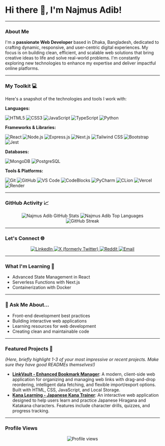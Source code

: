 # Hi there 👋, I'm Najmus Adib!

---

### About Me

I'm a **passionate Web Developer** based in Dhaka, Bangladesh, dedicated to crafting dynamic, responsive, and user-centric digital experiences. My focus is on building clean, efficient, and scalable web solutions that bring creative ideas to life and solve real-world problems. I'm constantly exploring new technologies to enhance my expertise and deliver impactful online platforms.

---

### My Toolkit 💻

Here's a snapshot of the technologies and tools I work with:

**Languages:**

<p>
  <img src="https://img.shields.io/badge/HTML5-E34F26?style=for-the-badge&logo=html5&logoColor=white" alt="HTML5" />
  <img src="https://img.shields.io/badge/CSS3-1572B6?style=for-the-badge&logo=css3&logoColor=white" alt="CSS3" />
  <img src="https://img.shields.io/badge/JavaScript-F7DF1E?style=for-the-badge&logo=javascript&logoColor=black" alt="JavaScript" />
  <img src="https://img.shields.io/badge/TypeScript-3178C6?style=for-the-badge&logo=typescript&logoColor=white" alt="TypeScript" />
  <img src="https://img.shields.io/badge/Python-3776AB?style=for-the-badge&logo=python&logoColor=white" alt="Python" />
</p>

**Frameworks & Libraries:**

<p>
  <img src="https://img.shields.io/badge/React-61DAFB?style=for-the-badge&logo=react&logoColor=black" alt="React" />
  <img src="https://img.shields.io/badge/Node.js-339933?style=for-the-badge&logo=node.js&logoColor=white" alt="Node.js" />
  <img src="https://img.shields.io/badge/Express.js-000000?style=for-the-badge&logo=express&logoColor=white" alt="Express.js" />
  <img src="https://img.shields.io/badge/Next.js-000000?style=for-the-badge&logo=next.js&logoColor=white" alt="Next.js" />
  <img src="https://img.shields.io/badge/Tailwind_CSS-38B2AC?style=for-the-badge&logo=tailwind-css&logoColor=white" alt="Tailwind CSS" />
  <img src="https://img.shields.io/badge/Bootstrap-7952B3?style=for-the-badge&logo=bootstrap&logoColor=white" alt="Bootstrap" />
  <img src="https://img.shields.io/badge/Jest-C21325?style=for-the-badge&logo=jest&logoColor=white" alt="Jest" />
</p>

**Databases:**

<p>
  <img src="https://img.shields.io/badge/MongoDB-47A248?style=for-the-badge&logo=mongodb&logoColor=white" alt="MongoDB" />
  <img src="https://img.shields.io/badge/PostgreSQL-316192?style=for-the-badge&logo=postgresql&logoColor=white" alt="PostgreSQL" />
</p>

**Tools & Platforms:**

<p>
  <img src="https://img.shields.io/badge/Git-F05032?style=for-the-badge&logo=git&logoColor=white" alt="Git" />
  <img src="https://img.shields.io/badge/GitHub-181717?style=for-the-badge&logo=github&logoColor=white" alt="GitHub" />
  <img src="https://img.shields.io/badge/VS_Code-007ACC?style=for-the-badge&logo=visual-studio-code&logoColor=white" alt="VS Code" />
  <img src="https://img.shields.io/badge/CodeBlocks-007ACC?style=for-the-badge&logo=codeblocks&logoColor=white" alt="CodeBlocks" />
  <img src="https://img.shields.io/badge/PyCharm-000000?style=for-the-badge&logo=pycharm&logoColor=white" alt="PyCharm" />
  <img src="https://img.shields.io/badge/CLion-000000?style=for-the-badge&logo=clion&logoColor=white" alt="CLion" />
  <img src="https://img.shields.io/badge/Vercel-000000?style=for-the-badge&logo=vercel&logoColor=white" alt="Vercel" />
  <img src="https://img.shields.io/badge/Render-46E3B7?style=for-the-badge&logo=render&logoColor=white" alt="Render" />
  </p>

---

### GitHub Activity 📈

<div align="center">
  <img src="https://github-readme-stats.vercel.app/api?username=NajmusAdib&show_icons=true&theme=dark&include_all_commits=true&count_private=true" alt="Najmus Adib GitHub Stats" />
  <img src="https://github-readme-stats.vercel.app/api/top-langs/?username=NajmusAdib&layout=compact&theme=dark" alt="Najmus Adib Top Languages" />
  <img src="https://github-readme-streak-stats.herokuapp.com/?user=NajmusAdib&theme=dark" alt="GitHub Streak" />
</div>

---

### Let's Connect 🌐

<p align="center">
  <a href="https://www.linkedin.com/in/YOUR_LINKEDIN_PROFILE" target="_blank">
    <img src="https://img.shields.io/badge/LinkedIn-0077B5?style=for-the-badge&logo=linkedin&logoColor=white" alt="LinkedIn" />
  </a>
  <a href="https://twitter.com/YOUR_X_USERNAME" target="_blank">
    <img src="https://img.shields.io/badge/X-000000?style=for-the-badge&logo=x&logoColor=white" alt="X (formerly Twitter)" />
  </a>
  <a href="https://www.reddit.com/user/YOUR_REDDIT_USERNAME" target="_blank">
    <img src="https://img.shields.io/badge/Reddit-FF4500?style=for-the-badge&logo=reddit&logoColor=white" alt="Reddit" />
  </a>
  <a href="mailto:YOUR_EMAIL@example.com" target="_blank">
    <img src="https://img.shields.io/badge/Email-D14836?style=for-the-badge&logo=gmail&logoColor=white" alt="Email" />
  </a>
  </p>

---

### What I'm Learning 🌱

* Advanced State Management in React
* Serverless Functions with Next.js
* Containerization with Docker

---

### 💬 Ask Me About...

* Front-end development best practices
* Building interactive web applications
* Learning resources for web development
* Creating clean and maintainable code

---

### Featured Projects 🚀

*(Here, briefly highlight 1-3 of your most impressive or recent projects. Make sure they have good READMEs themselves!)*

* **[LinkVault - Enhanced Bookmark Manager](https://github.com/NajmusAdib/LinkVault)**: A modern, client-side web application for organizing and managing web links with drag-and-drop reordering, intelligent data fetching, and flexible import/export options. Built with HTML, CSS, JavaScript, and Local Storage.
* **[Kana Learning - Japanese Kana Trainer](https://github.com/NajmusAdib/KanaLearning)**: An interactive web application designed to help users learn and practice Japanese Hiragana and Katakana characters. Features include character drills, quizzes, and progress tracking.

---

### Profile Views
<p align="center">
  <img src="https://profile-counter.glitch.me/NajmusAdib/count.svg" alt="Profile views">
</p>
